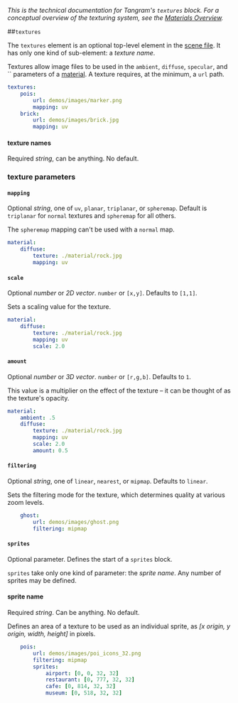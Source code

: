 *This is the technical documentation for Tangram's `textures` block. For a conceptual overview of the texturing system, see the [Materials Overview](Materials-Overview.md).*

##`textures`

The `textures` element is an optional top-level element in the [scene file](scene-file.md). It has only one kind of sub-element: a _texture name_.

Textures allow image files to be used in the `ambient`, `diffuse`, `specular`, and `` parameters of a [material](materials.md). A texture requires, at the minimum, a `url` path.


```yaml
textures:
    pois:
        url: demos/images/marker.png
        mapping: uv
    brick:
        url: demos/images/brick.jpg
        mapping: uv
```

#### texture names
Required _string_, can be anything. No default.

### texture parameters

#### `mapping`
Optional _string_, one of `uv`, `planar`, `triplanar`, or `spheremap`. Default is `triplanar` for `normal` textures and `spheremap` for all others.

The `spheremap` mapping can't be used with a `normal` map.

```yaml
material:
    diffuse:
        texture: ./material/rock.jpg
        mapping: uv
```

#### `scale`

Optional _number_ or _2D vector_. `number` or `[x,y]`. Defaults to `[1,1]`.

Sets a scaling value for the texture.

```yaml
material:
    diffuse:
        texture: ./material/rock.jpg
        mapping: uv
        scale: 2.0
```

#### `amount`

Optional _number_ or _3D vector_. `number` or `[r,g,b]`. Defaults to `1`.

This value is a multiplier on the effect of the texture – it can be thought of as the texture's opacity.

```yaml
material:
    ambient: .5
    diffuse:
        texture: ./material/rock.jpg
        mapping: uv
        scale: 2.0
        amount: 0.5
``` 

#### `filtering`
Optional _string_, one of `linear`, `nearest`, or `mipmap`. Defaults to `linear`.

Sets the filtering mode for the texture, which determines quality at various zoom levels.

```yaml
    ghost:
        url: demos/images/ghost.png
        filtering: mipmap
```
        
#### `sprites`
Optional parameter. Defines the start of a `sprites` block.

`sprites` take only one kind of parameter: the _sprite name_. Any number of sprites may be defined.

#### sprite name
Required _string_. Can be anything. No default.

Defines an area of a texture to be used as an individual sprite, as _[x origin, y origin, width, height]_ in pixels. 

```yaml
    pois:
        url: demos/images/poi_icons_32.png
        filtering: mipmap
        sprites:
            airport: [0, 0, 32, 32]
            restaurant: [0, 777, 32, 32]
            cafe: [0, 814, 32, 32]
            museum: [0, 518, 32, 32]
```
